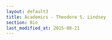 ```yaml
---
layout: default3
title: Academics - Theodore S. Lindsey
section: Bio
last_modified_at: 2015-08-21
---
```


